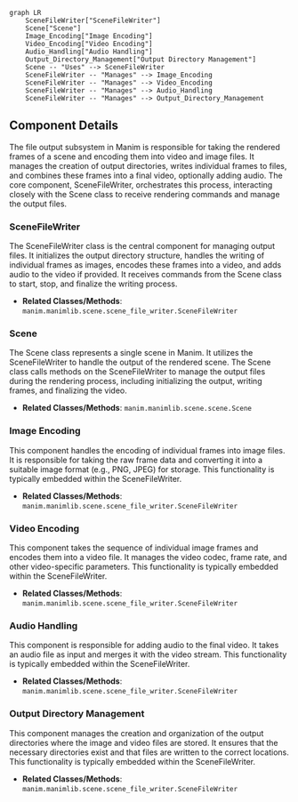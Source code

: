 ```mermaid
graph LR
    SceneFileWriter["SceneFileWriter"]
    Scene["Scene"]
    Image_Encoding["Image Encoding"]
    Video_Encoding["Video Encoding"]
    Audio_Handling["Audio Handling"]
    Output_Directory_Management["Output Directory Management"]
    Scene -- "Uses" --> SceneFileWriter
    SceneFileWriter -- "Manages" --> Image_Encoding
    SceneFileWriter -- "Manages" --> Video_Encoding
    SceneFileWriter -- "Manages" --> Audio_Handling
    SceneFileWriter -- "Manages" --> Output_Directory_Management
```

## Component Details

The file output subsystem in Manim is responsible for taking the rendered frames of a scene and encoding them into video and image files. It manages the creation of output directories, writes individual frames to files, and combines these frames into a final video, optionally adding audio. The core component, SceneFileWriter, orchestrates this process, interacting closely with the Scene class to receive rendering commands and manage the output files.

### SceneFileWriter
The SceneFileWriter class is the central component for managing output files. It initializes the output directory structure, handles the writing of individual frames as images, encodes these frames into a video, and adds audio to the video if provided. It receives commands from the Scene class to start, stop, and finalize the writing process.
- **Related Classes/Methods**: `manim.manimlib.scene.scene_file_writer.SceneFileWriter`

### Scene
The Scene class represents a single scene in Manim. It utilizes the SceneFileWriter to handle the output of the rendered scene. The Scene class calls methods on the SceneFileWriter to manage the output files during the rendering process, including initializing the output, writing frames, and finalizing the video.
- **Related Classes/Methods**: `manim.manimlib.scene.scene.Scene`

### Image Encoding
This component handles the encoding of individual frames into image files. It is responsible for taking the raw frame data and converting it into a suitable image format (e.g., PNG, JPEG) for storage. This functionality is typically embedded within the SceneFileWriter.
- **Related Classes/Methods**: `manim.manimlib.scene.scene_file_writer.SceneFileWriter`

### Video Encoding
This component takes the sequence of individual image frames and encodes them into a video file. It manages the video codec, frame rate, and other video-specific parameters. This functionality is typically embedded within the SceneFileWriter.
- **Related Classes/Methods**: `manim.manimlib.scene.scene_file_writer.SceneFileWriter`

### Audio Handling
This component is responsible for adding audio to the final video. It takes an audio file as input and merges it with the video stream. This functionality is typically embedded within the SceneFileWriter.
- **Related Classes/Methods**: `manim.manimlib.scene.scene_file_writer.SceneFileWriter`

### Output Directory Management
This component manages the creation and organization of the output directories where the image and video files are stored. It ensures that the necessary directories exist and that files are written to the correct locations. This functionality is typically embedded within the SceneFileWriter.
- **Related Classes/Methods**: `manim.manimlib.scene.scene_file_writer.SceneFileWriter`
